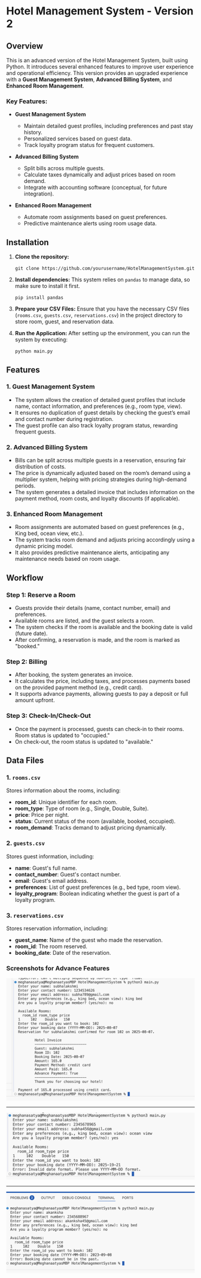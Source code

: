 
# Hotel Management System - Version 2

## Overview

This is an advanced version of the Hotel Management System, built using Python. It introduces several enhanced features to improve user experience and operational efficiency. This version provides an upgraded experience with a **Guest Management System**, **Advanced Billing System**, and **Enhanced Room Management**.

### Key Features:
- **Guest Management System**
  - Maintain detailed guest profiles, including preferences and past stay history.
  - Personalized services based on guest data.
  - Track loyalty program status for frequent customers.
  
- **Advanced Billing System**
  - Split bills across multiple guests.
  - Calculate taxes dynamically and adjust prices based on room demand.
  - Integrate with accounting software (conceptual, for future integration).
  
- **Enhanced Room Management**
  - Automate room assignments based on guest preferences.
  - Predictive maintenance alerts using room usage data.

## Installation

1. **Clone the repository:**
   ```
   git clone https://github.com/yourusername/HotelManagementSystem.git
   ```

2. **Install dependencies:**
   This system relies on `pandas` to manage data, so make sure to install it first.

   ```
   pip install pandas
   ```

3. **Prepare your CSV Files:**
   Ensure that you have the necessary CSV files (`rooms.csv`, `guests.csv`, `reservations.csv`) in the project directory to store room, guest, and reservation data.

4. **Run the Application:**
   After setting up the environment, you can run the system by executing:

   ```
   python main.py
   ```

## Features

### 1. **Guest Management System**
   - The system allows the creation of detailed guest profiles that include name, contact information, and preferences (e.g., room type, view).
   - It ensures no duplication of guest details by checking the guest’s email and contact number during registration.
   - The guest profile can also track loyalty program status, rewarding frequent guests.

### 2. **Advanced Billing System**
   - Bills can be split across multiple guests in a reservation, ensuring fair distribution of costs.
   - The price is dynamically adjusted based on the room’s demand using a multiplier system, helping with pricing strategies during high-demand periods.
   - The system generates a detailed invoice that includes information on the payment method, room costs, and loyalty discounts (if applicable).

### 3. **Enhanced Room Management**
   - Room assignments are automated based on guest preferences (e.g., King bed, ocean view, etc.).
   - The system tracks room demand and adjusts pricing accordingly using a dynamic pricing model.
   - It also provides predictive maintenance alerts, anticipating any maintenance needs based on room usage.

## Workflow

### Step 1: **Reserve a Room**
   - Guests provide their details (name, contact number, email) and preferences.
   - Available rooms are listed, and the guest selects a room.
   - The system checks if the room is available and the booking date is valid (future date).
   - After confirming, a reservation is made, and the room is marked as "booked."

### Step 2: **Billing**
   - After booking, the system generates an invoice.
   - It calculates the price, including taxes, and processes payments based on the provided payment method (e.g., credit card).
   - It supports advance payments, allowing guests to pay a deposit or full amount upfront.

### Step 3: **Check-In/Check-Out**
   - Once the payment is processed, guests can check-in to their rooms. Room status is updated to "occupied."
   - On check-out, the room status is updated to "available."

## Data Files

### 1. `rooms.csv`
   Stores information about the rooms, including:
   - **room_id**: Unique identifier for each room.
   - **room_type**: Type of room (e.g., Single, Double, Suite).
   - **price**: Price per night.
   - **status**: Current status of the room (available, booked, occupied).
   - **room_demand**: Tracks demand to adjust pricing dynamically.

### 2. `guests.csv`
   Stores guest information, including:
   - **name**: Guest's full name.
   - **contact_number**: Guest's contact number.
   - **email**: Guest's email address.
   - **preferences**: List of guest preferences (e.g., bed type, room view).
   - **loyalty_program**: Boolean indicating whether the guest is part of a loyalty program.

### 3. `reservations.csv`
   Stores reservation information, including:
   - **guest_name**: Name of the guest who made the reservation.
   - **room_id**: The room reserved.
   - **booking_date**: Date of the reservation.

### Screenshots for Advance Features

![alt text](images/advance_billing_display.png) 

------

![alt text](images/advance_Booked_date_validations.png) 

------

![alt text](images/advance_guest_preferences.png)